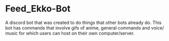# Feed_Ekko-Bot
A discord bot that was created to do things that other bots already do.
This bot has commands that involve gifs of anime, general commands and voice/ music for which users can host on their own computer/server.

